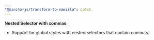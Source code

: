 ```yaml
---
"@mincho-js/transform-to-vanilla": patch
---
```


**Nested Selector with commas**
- Support for global styles with nested selectors that contain commas.
